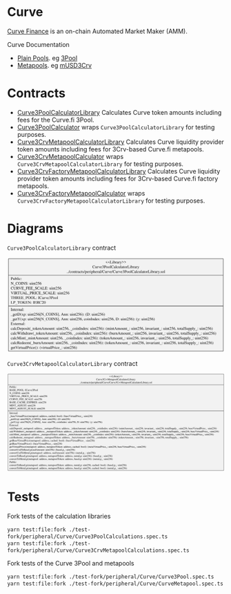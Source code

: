 # Curve

[Curve Finance](https://curve.fi) is an on-chain Automated Market Maker (AMM).

Curve Documentation

-   [Plain Pools](https://curve.readthedocs.io/exchange-pools.html#plain-pools). eg [3Pool](https://etherscan.io/address/0xbEbc44782C7dB0a1A60Cb6fe97d0b483032FF1C7)
-   [Metapools](https://curve.readthedocs.io/exchange-pools.html#metapools). eg [mUSD3Crv](https://etherscan.io/address/0x8474DdbE98F5aA3179B3B3F5942D724aFcdec9f6)

# Contracts

-   [Curve3PoolCalculatorLibrary](./Curve3PoolCalculatorLibrary.sol) Calculates Curve token amounts including fees for the Curve.fi 3Pool.
-   [Curve3PoolCalculator](./Curve3PoolCalculator.sol) wraps `Curve3PoolCalculatorLibrary` for testing purposes.
-   [Curve3CrvMetapoolCalculatorLibrary](./Curve3CrvMetapoolCalculatorLibrary.sol) Calculates Curve liquidity provider token amounts including fees for 3Crv-based Curve.fi metapools.
-   [Curve3CrvMetapoolCalculator](./Curve3CrvMetapoolCalculator.sol) wraps `Curve3CrvMetapoolCalculatorLibrary` for testing purposes.
-   [Curve3CrvFactoryMetapoolCalculatorLibrary](./Curve3CrvFactoryMetapoolCalculatorLibrary.sol) Calculates Curve liquidity provider token amounts including fees for 3Crv-based Curve.fi factory metapools.
-   [Curve3CrvFactoryMetapoolCalculator](./Curve3CrvFactoryMetapoolCalculator.sol) wraps `Curve3CrvFactoryMetapoolCalculatorLibrary` for testing purposes.

# Diagrams

`Curve3PoolCalculatorLibrary` contract

![Curve 3Pool Calculator Library](../../../docs/Curve3PoolCalculatorLibrary.svg)

`Curve3CrvMetapoolCalculatorLibrary` contract

![Curve Metapool Calculator Library](../../../docs/Curve3CrvMetapoolCalculatorLibrary.svg)

# Tests

Fork tests of the calculation libraries

```
yarn test:file:fork ./test-fork/peripheral/Curve/Curve3PoolCalculations.spec.ts
yarn test:file:fork ./test-fork/peripheral/Curve/Curve3CrvMetapoolCalculations.spec.ts
```

Fork tests of the Curve 3Pool and metapools

```
yarn test:file:fork ./test-fork/peripheral/Curve/Curve3Pool.spec.ts
yarn test:file:fork ./test-fork/peripheral/Curve/CurveMetapool.spec.ts
```
